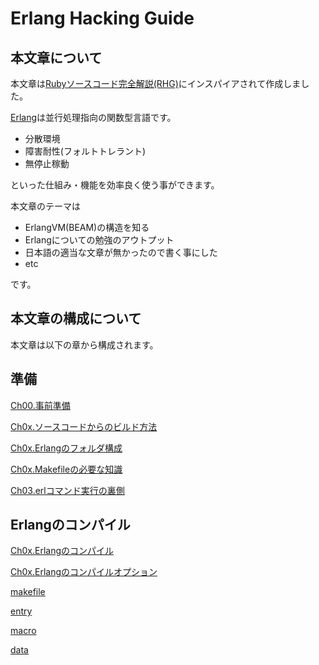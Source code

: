 # Erlang Hacking Guide

## 本文章について

本文章は[Rubyソースコード完全解説(RHG)](http://i.loveruby.net/ja/rhg/book/)にインスパイアされて作成しました。

[Erlang](http://www.erlang.org/)は並行処理指向の関数型言語です。

- 分散環境
- 障害耐性(フォルトトレラント)
- 無停止稼動

といった仕組み・機能を効率良く使う事ができます。

本文章のテーマは

- ErlangVM(BEAM)の構造を知る
- Erlangについての勉強のアウトプット
- 日本語の適当な文章が無かったので書く事にした
- etc

です。

## 本文章の構成について

本文章は以下の章から構成されます。

## 準備

[Ch00.事前準備](./ch00.md)

[Ch0x.ソースコードからのビルド方法](./build.md)

[Ch0x.Erlangのフォルダ構成]()

[Ch0x.Makefileの必要な知識]()

[Ch03.erlコマンド実行の裏側]()

## Erlangのコンパイル

[Ch0x.Erlangのコンパイル]()

[Ch0x.Erlangのコンパイルオプション]()

[makefile](./makefile.md)

[entry](./entry.md)

[macro](./macro.md)

[data](./data.md)
